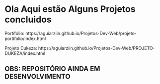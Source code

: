 <h1>Ola Aqui estão Alguns Projetos concluidos</h1>

<p>Portifólio: https://aguiarziin.github.io/Projetos-Dev-Web/projeto-portifolio/index.html</p>
<p>Projeto Dukeza: https://aguiarziin.github.io/Projetos-Dev-Web/PROJETO-DUKEZA/index.html</p>

<h2> OBS: REPOSITÓRIO AINDA EM DESENVOLVIMENTO</h2>
